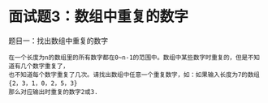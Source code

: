 # 面试题3：数组中重复的数字

题目一：找出数组中重复的数字

	在一个长度为n的数组里的所有数字都在0~n-1的范围中。数组中某些数字时重复的，但是不知道有几个数字重复了，
	也不知道每个数字重复了几次。请找出数组中任意一个重复数字，如：如果输入长度为7的数组{2，3，1，0，2，5，3}
	那么对应输出时重复的数字2或3.
	
